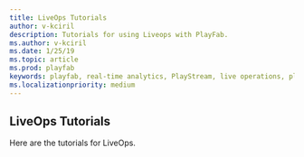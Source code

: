 ```yaml
---
title: LiveOps Tutorials
author: v-kciril
description: Tutorials for using Liveops with PlayFab.
ms.author: v-kciril
ms.date: 1/25/19
ms.topic: article
ms.prod: playfab
keywords: playfab, real-time analytics, PlayStream, live operations, player behaviors, event archiving, data export, player data, webhooks, analytic reporting, reports
ms.localizationpriority: medium
---
```


## LiveOps Tutorials

Here are the tutorials for LiveOps.
